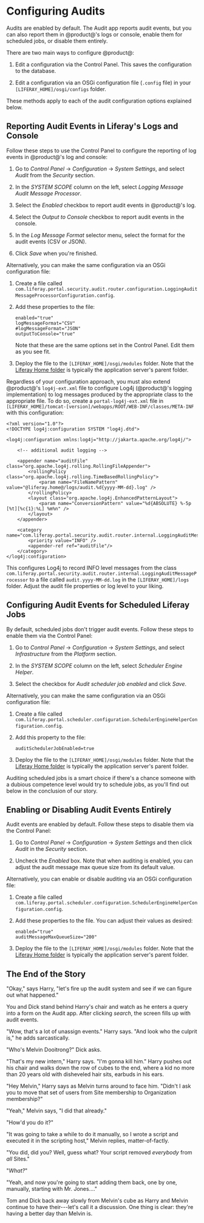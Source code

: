  # Configuring Audits [](id=configuring-audits)

Audits are enabled by default. The Audit app reports audit events, but you can 
also report them in @product@'s logs or console, enable them for scheduled jobs, 
or disable them entirely. 

There are two main ways to configure @product@:

1.  Edit a configuration via the Control Panel. This saves the configuration to 
    the database. 

2.  Edit a configuration via an OSGi configuration file (`.config` file) in your
    `[LIFERAY_HOME]/osgi/configs` folder.

These methods apply to each of the audit configuration options explained below.

## Reporting Audit Events in Liferay's Logs and Console [](id=reporting-audit-events-in-liferays-logs-and-console)

Follow these steps to use the Control Panel to configure the reporting of log 
events in @product@'s log and console: 

1.  Go to *Control Panel* &rarr; *Configuration* &rarr; *System Settings*, and 
    select *Audit* from the *Security* section. 

2.  In the *SYSTEM SCOPE* column on the left, select 
    *Logging Message Audit Message Processor*. 

3.  Select the *Enabled* checkbox to report audit events in @product@'s log. 

4.  Select the *Output to Console* checkbox to report audit events in the 
    console. 

5.  In the *Log Message Format* selector menu, select the format for the audit 
    events (CSV or JSON). 

6.  Click *Save* when you're finished. 

Alternatively, you can make the same configuration via an OSGi configuration 
file: 

1.  Create a file called `com.liferay.portal.security.audit.router.configuration.LoggingAuditMessageProcessorConfiguration.config`. 

2.  Add these properties to the file: 

        enabled="true"
        logMessageFormat="CSV"
        #logMessageFormat="JSON"
        outputToConsole="true"

    Note that these are the same options set in the Control Panel. Edit them as 
    you see fit. 

3.  Deploy the file to the `[LIFERAY_HOME]/osgi/modules` folder. Note that the 
    [Liferay Home folder](/discover/deployment/-/knowledge_base/7-1/installing-liferay#liferay-home) 
    is typically the application server's parent folder. 

Regardless of your configuration approach, you must also extend @product@'s 
`log4j-ext.xml` file to configure Log4j (@product@'s logging implementation) to
log messages produced by the appropriate class to the appropriate file. To do
so, create a `portal-log4j-ext.xml` file in 
`[LIFERAY_HOME]/tomcat-[version]/webapps/ROOT/WEB-INF/classes/META-INF` 
with this configuration: 

    <?xml version="1.0"?>
    <!DOCTYPE log4j:configuration SYSTEM "log4j.dtd">

    <log4j:configuration xmlns:log4j="http://jakarta.apache.org/log4j/">

        <!-- additional audit logging -->

        <appender name="auditFile" class="org.apache.log4j.rolling.RollingFileAppender">
            <rollingPolicy class="org.apache.log4j.rolling.TimeBasedRollingPolicy">
                <param name="FileNamePattern" value="@liferay.home@/logs/audit.%d{yyyy-MM-dd}.log" />
            </rollingPolicy>
            <layout class="org.apache.log4j.EnhancedPatternLayout">
                <param name="ConversionPattern" value="%d{ABSOLUTE} %-5p [%t][%c{1}:%L] %m%n" />
            </layout>
        </appender>

        <category name="com.liferay.portal.security.audit.router.internal.LoggingAuditMessageProcessor">
            <priority value="INFO" />
            <appender-ref ref="auditFile"/>
        </category>
    </log4j:configuration>

This configures Log4j to record INFO level messages from the class 
`com.liferay.portal.security.audit.router.internal.LoggingAuditMessageProcessor`
to a file called `audit.yyyy-MM-dd.log` in the `[LIFERAY_HOME]/logs` folder. 
Adjust the audit file properties or log level to your liking. 

## Configuring Audit Events for Scheduled Liferay Jobs [](id=configuring-audit-events-for-scheduled-liferay-jobs)

By default, scheduled jobs don't trigger audit events. Follow these steps to 
enable them via the Control Panel: 

1.  Go to *Control Panel* &rarr; *Configuration* &rarr; *System Settings*, and 
    select *Infrastructure* from the *Platform* section. 

2.  In the *SYSTEM SCOPE* column on the left, select *Scheduler Engine Helper*. 

3.  Select the checkbox for *Audit scheduler job enabled* and click
    *Save*. 

Alternatively, you can make the same configuration via an OSGi configuration 
file: 

1.  Create a file called 
`com.liferay.portal.scheduler.configuration.SchedulerEngineHelperConfiguration.config`. 

2.  Add this property to the file: 

        auditSchedulerJobEnabled=true

3.  Deploy the file to the `[LIFERAY_HOME]/osgi/modules` folder. Note that the 
    [Liferay Home folder](/discover/deployment/-/knowledge_base/7-1/installing-liferay#liferay-home) 
    is typically the application server's parent folder. 

Auditing scheduled jobs is a smart choice if there's a chance someone with a 
dubious competence level would try to schedule jobs, as you'll find out below in
the conclusion of our story. 

## Enabling or Disabling Audit Events Entirely [](id=enabling-or-disabling-audit-events-entirely)

Audit events are enabled by default. Follow these steps to disable them via the 
Control Panel: 

1.  Go to *Control Panel* &rarr; *Configuration* &rarr; *System Settings* and 
    then click *Audit* in the *Security* section. 

2.  Uncheck the *Enabled* box. Note that when auditing is enabled, you can 
    adjust the audit message max queue size from its default value. 

Alternatively, you can enable or disable auditing via an OSGi configuration 
file: 

1.  Create a file called 
    `com.liferay.portal.scheduler.configuration.SchedulerEngineHelperConfiguration.config`. 

2.  Add these properties to the file. You can adjust their values as desired: 

        enabled="true"
        auditMessageMaxQueueSize="200"

3.  Deploy the file to the `[LIFERAY_HOME]/osgi/modules` folder. Note that the 
    [Liferay Home folder](/discover/deployment/-/knowledge_base/7-1/installing-liferay#liferay-home) 
    is typically the application server's parent folder. 

## The End of the Story [](id=the-end-of-the-story)

"Okay," says Harry, "let's fire up the audit system and see if we can figure out 
what happened." 

You and Dick stand behind Harry's chair and watch as he enters a query into a
form on the Audit app. After clicking *search*, the screen fills up with audit 
events. 

"Wow, that's a lot of unassign events." Harry says. "And look who the culprit
is," he adds sarcastically. 

"Who's Melvin Dooitrong?" Dick asks. 

"That's my new intern," Harry says. "I'm gonna kill him." Harry pushes out his
chair and walks down the row of cubes to the end, where a kid no more than 20
years old with disheveled hair sits, earbuds in his ears. 

"Hey Melvin," Harry says as Melvin turns around to face him. "Didn't I ask you
to move that set of users from Site membership to Organization membership?" 

"Yeah," Melvin says, "I did that already." 

"How'd you do it?"

"It was going to take a while to do it manually, so I wrote a script and
executed it in the scripting host," Melvin replies, matter-of-factly. 

"You did, did you? Well, guess what? Your script removed *everybody* from *all*
Sites."

"*What?*" 

"Yeah, and now you're going to start adding them back, one by one, manually,
starting with Mr. Jones...." 

Tom and Dick back away slowly from Melvin's cube as Harry and Melvin continue to
have their---let's call it a discussion. One thing is clear: they're having a
better day than Melvin is. 
